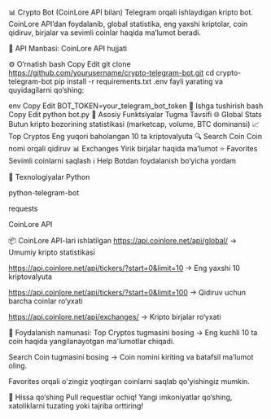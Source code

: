 📊 Crypto Bot (CoinLore API bilan)
Telegram orqali ishlaydigan kripto bot. CoinLore API’dan foydalanib, global statistika, eng yaxshi kriptolar, coin qidiruv, birjalar va sevimli coinlar haqida ma’lumot beradi.


🔗 API Manbasi:
CoinLore API hujjati

⚙️ O‘rnatish
bash
Copy
Edit
git clone https://github.com/yourusername/crypto-telegram-bot.git
cd crypto-telegram-bot
pip install -r requirements.txt
.env fayli yarating va quyidagilarni qo‘shing:

env
Copy
Edit
BOT_TOKEN=your_telegram_bot_token
🚀 Ishga tushirish
bash
Copy
Edit
python bot.py
🧩 Asosiy Funktsiyalar
Tugma	Tavsifi
🌐 Global Stats	Butun kripto bozorining statistikasi (marketcap, volume, BTC dominansi)
📈 Top Cryptos	Eng yuqori baholangan 10 ta kriptovalyuta
🔍 Search Coin	Coin nomi orqali qidiruv
📊 Exchanges	Yirik birjalar haqida ma’lumot
⭐ Favorites	Sevimli coinlarni saqlash
ℹ️ Help	Botdan foydalanish bo‘yicha yordam

🧠 Texnologiyalar
Python

python-telegram-bot

requests

CoinLore API

📦 CoinLore API-lari ishlatilgan
https://api.coinlore.net/api/global/
→ Umumiy kripto statistikasi

https://api.coinlore.net/api/tickers/?start=0&limit=10
→ Eng yaxshi 10 kriptovalyuta

https://api.coinlore.net/api/tickers/?start=0&limit=100
→ Qidiruv uchun barcha coinlar ro‘yxati

https://api.coinlore.net/api/exchanges/
→ Kripto birjalar ro‘yxati

📌 Foydalanish namunasi:
Top Cryptos tugmasini bosing → Eng kuchli 10 ta coin haqida yangilanayotgan ma'lumotlar chiqadi.

Search Coin tugmasini bosing → Coin nomini kiriting va batafsil ma’lumot oling.

Favorites orqali o'zingiz yoqtirgan coinlarni saqlab qo'yishingiz mumkin.

🤝 Hissa qo‘shing
Pull requestlar ochiq! Yangi imkoniyatlar qo‘shing, xatoliklarni tuzating yoki tajriba orttiring!
